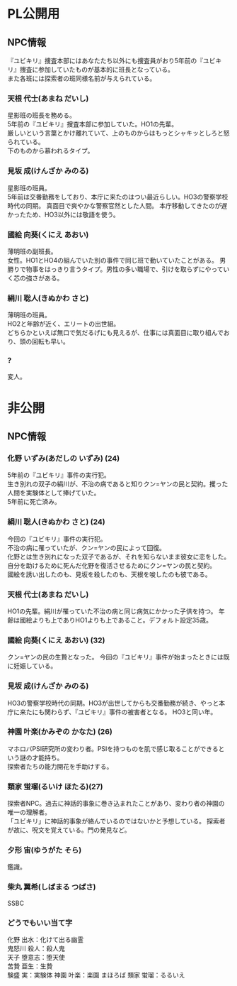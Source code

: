 
# PL公開用
## NPC情報
『ユビキリ』捜査本部にはあなたたち以外にも捜査員がおり5年前の『ユビキリ』捜査に参加していたものが基本的に班長となっている。  
また各班には探索者の班同様名前が与えられている。  

### 天根 代士(あまね だいし)
星影班の班長を務める。  
5年前の『ユビキリ』捜査本部に参加していた。HO1の先輩。  
厳しいという言葉とかけ離れていて、上のものからはもっとシャキッとしろと怒られている。  
下のものから慕われるタイプ。  

### 見坂 成(けんざか みのる)
星影班の班員。  
5年前は交番勤務をしており、本庁に来たのはつい最近らしい。HO3の警察学校時代の同期。
真面目で爽やかな警察官然とした人間。
本庁移動してきたのが遅かったため、HO3以外には敬語を使う。  

### 國絵 向葵(くにえ あおい)
薄明班の副班長。  
女性。HO1とHO4の組んでいた別の事件で同じ班で動いていたことがある。
男勝りで物事をはっきり言うタイプ。男性の多い職場で、引けを取らずにやっていく芯の強さがある。  

### 絹川 聡人(きぬかわ さと)
薄明班の班員。  
HO2と年齢が近く、エリートの出世組。  
どちらかといえば無口で気だるげにも見えるが、仕事には真面目に取り組んでおり、頭の回転も早い。  


### ?
変人。  

# 非公開
## NPC情報
### 化野 いずみ(あだしの いずみ) (24)
5年前の『ユビキリ』事件の実行犯。  
生き別れの双子の絹川が、不治の病であると知りクン=ヤンの民と契約。攫った人間を実験体として捧げていた。  
5年前に死亡済み。  

### 絹川 聡人(きぬかわ さと) (24)
今回の『ユビキリ』事件の実行犯。  
不治の病に罹っていたが、クン=ヤンの民によって回復。  
化野とは生き別れになった双子であるが、それを知らないまま彼女に恋をした。  
自分を助けるために死んだ化野を復活させるためにクン=ヤンの民と契約。  
國絵を誘い出したのも、見坂を殺したのも、天根を唆したのも彼である。  

### 天根 代士(あまね だいし)
HO1の先輩。絹川が罹っていた不治の病と同じ病気にかかった子供を持つ。
年齢は國絵よりも上でありHO1よりも上であること。デフォルト設定35歳。

### 國絵 向葵(くにえ あおい) (32)
クン=ヤンの民の生贄となった。
今回の『ユビキリ』事件が始まったときには既に妊娠している。

### 見坂 成(けんざか みのる)
HO3の警察学校時代の同期。HO3が出世してからも交番勤務が続き、やっと本庁に来たにも関わらず、『ユビキリ』事件の被害者となる。
HO3と同い年。

### 神園 叶楽(かみぞの かなた) (26)
マホロバPSI研究所の変わり者。PSIを持つものを肌で感じ取ることができるという謎の才能持ち。  
探索者たちの能力開花を手助けする。

### 類家 蛍瑠(るいけ ほたる)(27)
探索者NPC。過去に神話的事象に巻き込まれたことがあり、変わり者の神園の唯一の理解者。  
「ユビキリ」に神話的事象が絡んでいるのではないかと予想している。
探索者が故に、呪文を覚えている。門の発見など。

### 夕形 宙(ゆうがた そら)
鑑識。

### 柴丸 翼希(しばまる つばさ)
SSBC

### どうでもいい当て字
化野 出水：化けて出る幽霊   
鬼怒川 殺人：殺人鬼  
天子 堕意志：堕天使  
苦贄 亜生：生贄  
験盛 実：実験体
神園 叶楽：楽園 まほろば
類家 蛍瑠：るるいえ